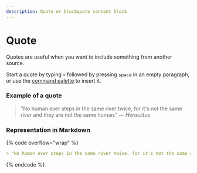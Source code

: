 ```yaml
---
description: Quote or blockquote content block
---
```


# Quote

Quotes are useful when you want to include something from another source.

Start a quote by typing `>` followed by pressing `space` in an empty paragraph, or use the [command palette](./#command-palette) to insert it.

### Example of a quote

> "No human ever steps in the same river twice, for it's not the same river and they are not the same human." — _Heraclitus_

### Representation in Markdown

{% code overflow="wrap" %}
```markdown
> "No human ever steps in the same river twice, for it's not the same river and they are not the same human." — _Heraclitus_
```
{% endcode %}
